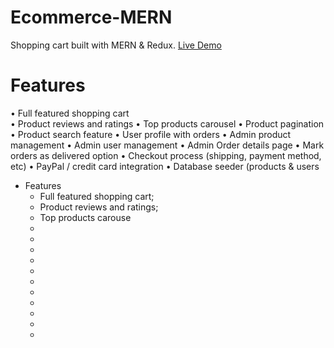 # Ecommerce-MERN
Shopping cart built with MERN &amp; Redux. [Live Demo](https://ecommerce-mern-nithin.herokuapp.com/)
# Features
•	Full featured shopping cart                                                                                                                                              
•	Product reviews and ratings
•	Top products carousel
•	Product pagination
•	Product search feature
•	User profile with orders
•	Admin product management
•	Admin user management
•	Admin Order details page
•	Mark orders as delivered option
•	Checkout process (shipping, payment method, etc)
•	PayPal / credit card integration
•	Database seeder (products & users


 * Features
    * Full featured shopping cart;
    * Product reviews and ratings;
    * Top products carouse
    *
    *
    *
    *
    *
    *
    *
    *
    *
    *
    *
